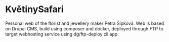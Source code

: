 # KvětinySafari

Personal web of the florist and jewellery maker Petra Šípková. Web is based on Drupal CMS, build using composer and docker, deployed through FTP to target webhosting service using dg/ftp-deploy cli app.

